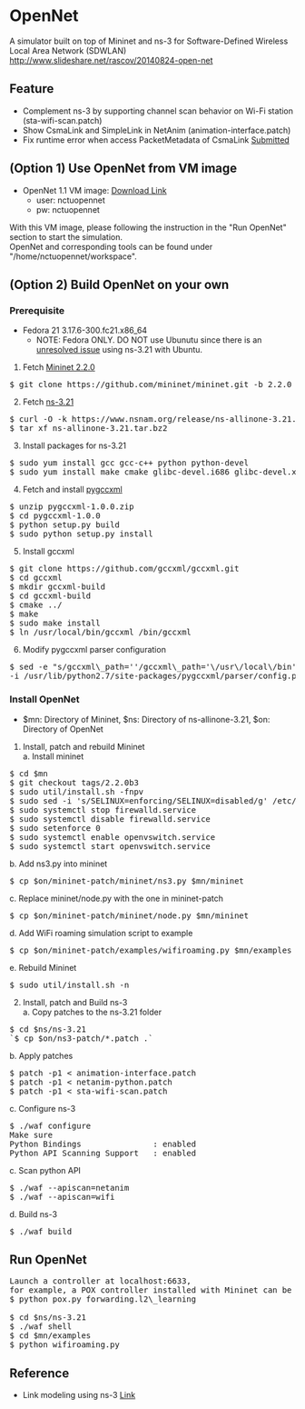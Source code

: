# OpenNet
A simulator built on top of Mininet and ns-3 for Software-Defined Wireless Local Area Network (SDWLAN)<br/>
http://www.slideshare.net/rascov/20140824-open-net

## Feature
* Complement ns-3 by supporting channel scan behavior on Wi-Fi station (sta-wifi-scan.patch)
* Show CsmaLink and SimpleLink in NetAnim (animation-interface.patch)
* Fix runtime error when access PacketMetadata of CsmaLink [Submitted](https://www.nsnam.org/bugzilla/show_bug.cgi?id=1787, "ns-3 bugzilla issue 1787")

## (Option 1) Use OpenNet from VM image
* OpenNet 1.1 VM image: [Download Link](http://win.cs.nctu.edu.tw/opennet-1.1.zip)
    - user: nctuopennet
    - pw: nctuopennet

With this VM image, please following the instruction in the "Run OpenNet" section to start the simulation.<br/>
OpenNet and corresponding tools can be found under "/home/nctuopennet/workspace".<br/>

## (Option 2) Build OpenNet on your own
### Prerequisite
* Fedora 21 3.17.6-300.fc21.x86\_64
  - NOTE: Fedora ONLY. DO NOT use Ubunutu since there is an [unresolved issue](https://www.nsnam.org/bugzilla/show_bug.cgi?id=1990) using ns-3.21 with Ubuntu.
1. Fetch [Mininet 2.2.0](https://github.com/mininet/mininet "Mininet") <br/>
<pre>$ git clone https://github.com/mininet/mininet.git -b 2.2.0</pre>
2. Fetch [ns-3.21](http://www.nsnam.org/ns-3-21 "ns-3.21") <br/>
<pre>
$ curl -O -k https://www.nsnam.org/release/ns-allinone-3.21.tar.bz2
$ tar xf ns-allinone-3.21.tar.bz2
</pre>
3. Install packages for ns-3.21 <br/>
<pre>
$ sudo yum install gcc gcc-c++ python python-devel
$ sudo yum install make cmake glibc-devel.i686 glibc-devel.x86\_64
</pre>
4. Fetch and install [pygccxml](http://sourceforge.net/projects/pygccxml/files/pygccxml/pygccxml-1.0/pygccxml-1.0.0.zip/download "pygccxml-1.0.0") <br/>
<pre>
$ unzip pygccxml-1.0.0.zip
$ cd pygccxml-1.0.0
$ python setup.py build
$ sudo python setup.py install
</pre>
5. Install gccxml <br/>
<pre>
$ git clone https://github.com/gccxml/gccxml.git
$ cd gccxml
$ mkdir gccxml-build
$ cd gccxml-build
$ cmake ../
$ make
$ sudo make install
$ ln /usr/local/bin/gccxml /bin/gccxml
</pre>
6. Modify pygccxml parser configuration <br/>
<pre>
$ sed -e "s/gccxml\_path=''/gccxml\_path='\/usr\/local\/bin'/" \ 
-i /usr/lib/python2.7/site-packages/pygccxml/parser/config.py
</pre>

### Install OpenNet
* $mn: Directory of Mininet, $ns: Directory of ns-allinone-3.21, $on: Directory of OpenNet
1. Install, patch and rebuild Mininet <br/>
a. Install mininet <br/>
<pre>
$ cd $mn
$ git checkout tags/2.2.0b3
$ sudo util/install.sh -fnpv
$ sudo sed -i 's/SELINUX=enforcing/SELINUX=disabled/g' /etc/selinux/config
$ sudo systemctl stop firewalld.service
$ sudo systemctl disable firewalld.service
$ sudo setenforce 0
$ sudo systemctl enable openvswitch.service
$ sudo systemctl start openvswitch.service
</pre>
b. Add ns3.py into mininet <br/>
<pre>$ cp $on/mininet-patch/mininet/ns3.py $mn/mininet</pre>
c. Replace mininet/node.py with the one in mininet-patch <br/>
<pre>$ cp $on/mininet-patch/mininet/node.py $mn/mininet</pre>
d. Add WiFi roaming simulation script to example <br/>
<pre>$ cp $on/mininet-patch/examples/wifiroaming.py $mn/examples</pre>
e. Rebuild Mininet <br/>
<pre>$ sudo util/install.sh -n</pre>

2. Install, patch and Build ns-3 <br/>
a. Copy patches to the ns-3.21 folder <br/>
<pre>
$ cd $ns/ns-3.21
`$ cp $on/ns3-patch/*.patch .`
</pre>
b. Apply patches <br/>
<pre>
$ patch -p1 &lt; animation-interface.patch
$ patch -p1 &lt; netanim-python.patch
$ patch -p1 &lt; sta-wifi-scan.patch
</pre>
c. Configure ns-3 <br/>
<pre>
$ ./waf configure
Make sure
Python Bindings               : enabled
Python API Scanning Support   : enabled
</pre>
c. Scan python API <br/>
<pre>
$ ./waf --apiscan=netanim
$ ./waf --apiscan=wifi
</pre>
d. Build ns-3 <br/>
<pre>$ ./waf build</pre>

## Run OpenNet
<pre>
Launch a controller at localhost:6633,
for example, a POX controller installed with Mininet can be running with:
$ python pox.py forwarding.l2\_learning

$ cd $ns/ns-3.21
$ ./waf shell
$ cd $mn/examples
$ python wifiroaming.py
</pre>

## Reference
* Link modeling using ns-3 [Link](https://github.com/mininet/mininet/wiki/Link-modeling-using-ns-3 "Link modeling using ns-3")
